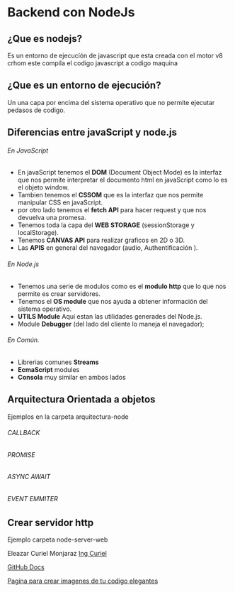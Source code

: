 # Backend con NodeJs

## ¿Que es nodejs?

Es un entorno de ejecucíón de javascript que esta creada con el motor v8 crhom este compila el codigo javascript a codigo maquina

## ¿Que es un entorno de ejecución?

Un una capa por encima del sistema operativo que no permite ejecutar pedasos de codigo.


## Diferencias entre javaScript y node.js

###### En JavaScript
- En javaScript tenemos el **DOM** (Document Object Mode) es la interfaz  que nos permite interpretar el documento html en javaScript como lo es el objeto window.
- Tambien tenemos el **CSSOM** que es la interfaz que nos permite manipular CSS en javaScript.
- por otro lado tenemos el **fetch API** para hacer request y que nos devuelva una promesa.
- Tenemos toda la capa del **WEB  STORAGE** (sessionStorage y localStorage).
- Tenemos **CANVAS API** para realizar graficos en 2D o 3D.
- Las **APIS** en general del navegador (audio, Authentificación ).

###### En Node.js
- Tenemos una serie de modulos como es el **modulo http** que lo que nos permite es crear servidores.
- Tenemos el **OS module** que nos ayuda a obtener información del sistema operativo.
- **UTILS Module** Aquí estan las utilidades generades del Node.js.
- Module **Debugger** (del lado del cliente lo maneja el navegador);

###### En Común.

- Librerias comunes **Streams**
- **EcmaScript** modules
- **Consola** muy similar en ambos lados

## Arquitectura Orientada a objetos
  Ejemplos en la carpeta arquitectura-node
###### CALLBACK
###### PROMISE
###### ASYNC AWAIT
###### EVENT EMMITER

## Crear servidor http 

Ejemplo carpeta node-server-web



Eleazar Curiel Monjaraz [Ing Curiel](https://ingcuriel.com/)

[GitHub Docs](https://docs.github.com/en/github/writing-on-github/)


[Pagína para crear imagenes de tu codigo elegantes](https://carbon.now.sh/)